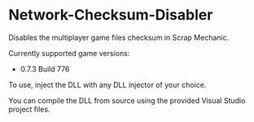 # Network-Checksum-Disabler
Disables the multiplayer game files checksum in Scrap Mechanic.

Currently supported game versions:

- 0.7.3 Build 776

To use, inject the DLL with any DLL injector of your choice.

You can compile the DLL from source using the provided Visual Studio project files.
